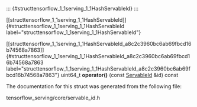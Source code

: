 ::: {#structtensorflow_1_1serving_1_1HashServableId}
:::

[\[structtensorflow\_1\_1serving\_1\_1HashServableId\]]{#structtensorflow_1_1serving_1_1HashServableId
label="structtensorflow_1_1serving_1_1HashServableId"}

[\[structtensorflow\_1\_1serving\_1\_1HashServableId\_a8c2c3960bc6ab69fbcd16b74568a7863\]]{#structtensorflow_1_1serving_1_1HashServableId_a8c2c3960bc6ab69fbcd16b74568a7863
label="structtensorflow_1_1serving_1_1HashServableId_a8c2c3960bc6ab69fbcd16b74568a7863"}
uint64\_t **operator()** (const
[ServableId](#structtensorflow_1_1serving_1_1ServableId) &id) const

The documentation for this struct was generated from the following file:

tensorflow\_serving/core/servable\_id.h
